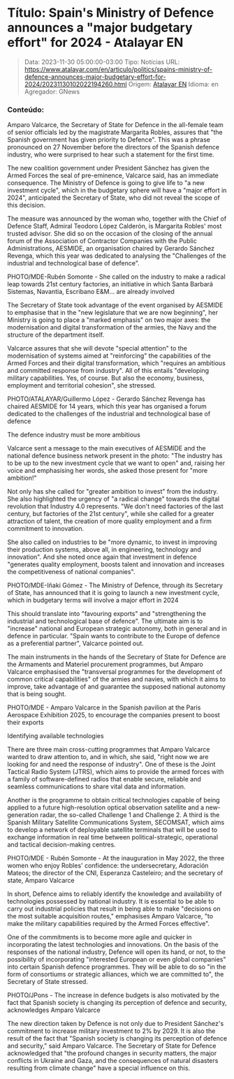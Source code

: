 # Título: Spain's Ministry of Defence announces a "major budgetary effort" for 2024 - Atalayar EN

>Data: 2023-11-30 05:00:00-03:00
>Tipo: Notícias
>URL: https://www.atalayar.com/en/articulo/politics/spains-ministry-of-defence-announces-major-budgetary-effort-for-2024/20231130102022194260.html
>Origem: [Atalayar EN](https://www.atalayar.com)
>Idioma: en
>Agregador: GNews

### Conteúdo:

Amparo Valcarce, the Secretary of State for Defence in the all-female team of senior officials led by the magistrate Margarita Robles, assures that "the Spanish government has given priority to Defence". This was a phrase pronounced on 27 November before the directors of the Spanish defence industry, who were surprised to hear such a statement for the first time.

The new coalition government under President Sánchez has given the Armed Forces the seal of pre-eminence, Valcarce said, has an immediate consequence. The Ministry of Defence is going to give life to "a new investment cycle", which in the budgetary sphere will have a "major effort in 2024", anticipated the Secretary of State, who did not reveal the scope of this decision.

The measure was announced by the woman who, together with the Chief of Defence Staff, Admiral Teodoro López Calderón, is Margarita Robles' most trusted advisor. She did so on the occasion of the closing of the annual forum of the Association of Contractor Companies with the Public Administrations, AESMIDE, an organisation chaired by Gerardo Sánchez Revenga, which this year was dedicated to analysing the "Challenges of the industrial and technological base of defence".

PHOTO/MDE-Rubén Somonte - She called on the industry to make a radical leap towards 21st century factories, an initiative in which Santa Barbará Sistemas, Navantia, Escribano E&M... are already involved

The Secretary of State took advantage of the event organised by AESMIDE to emphasise that in the "new legislature that we are now beginning", her Ministry is going to place a "marked emphasis" on two major axes: the modernisation and digital transformation of the armies, the Navy and the structure of the department itself.

Valcarce assures that she will devote "special attention" to the modernisation of systems aimed at "reinforcing" the capabilities of the Armed Forces and their digital transformation, which "requires an ambitious and committed response from industry". All of this entails "developing military capabilities. Yes, of course. But also the economy, business, employment and territorial cohesion", she stressed.

PHOTO/ATALAYAR/Guillermo López - Gerardo Sánchez Revenga has chaired AESMIDE for 14 years, which this year has organised a forum dedicated to the challenges of the industrial and technological base of defence

The defence industry must be more ambitious

Valcarce sent a message to the main executives of AESMIDE and the national defence business network present in the photo: "The industry has to be up to the new investment cycle that we want to open" and, raising her voice and emphasising her words, she asked those present for "more ambition!"

Not only has she called for "greater ambition to invest" from the industry. She also highlighted the urgency of "a radical change" towards the digital revolution that Industry 4.0 represents. "We don't need factories of the last century, but factories of the 21st century", while she called for a greater attraction of talent, the creation of more quality employment and a firm commitment to innovation.

She also called on industries to be "more dynamic, to invest in improving their production systems, above all, in engineering, technology and innovation". And she noted once again that investment in defence "generates quality employment, boosts talent and innovation and increases the competitiveness of national companies".

PHOTO/MDE-Iñaki Gómez - The Ministry of Defence, through its Secretary of State, has announced that it is going to launch a new investment cycle, which in budgetary terms will involve a major effort in 2024

This should translate into "favouring exports" and "strengthening the industrial and technological base of defence". The ultimate aim is to "increase" national and European strategic autonomy, both in general and in defence in particular. "Spain wants to contribute to the Europe of defence as a preferential partner", Valcarce pointed out.

The main instruments in the hands of the Secretary of State for Defence are the Armaments and Materiel procurement programmes, but Amparo Valcarce emphasised the "transversal programmes for the development of common critical capabilities" of the armies and navies, with which it aims to improve, take advantage of and guarantee the supposed national autonomy that is being sought.

PHOTO/MDE - Amparo Valcarce in the Spanish pavilion at the Paris Aerospace Exhibition 2025, to encourage the companies present to boost their exports

Identifying available technologies

There are three main cross-cutting programmes that Amparo Valcarce wanted to draw attention to, and in which, she said, "right now we are looking for and need the response of industry". One of these is the Joint Tactical Radio System (JTRS), which aims to provide the armed forces with a family of software-defined radios that enable secure, reliable and seamless communications to share vital data and information.

Another is the programme to obtain critical technologies capable of being applied to a future high-resolution optical observation satellite and a new-generation radar, the so-called Challenge 1 and Challenge 2. A third is the Spanish Military Satellite Communications System, SECOMSAT, which aims to develop a network of deployable satellite terminals that will be used to exchange information in real time between political-strategic, operational and tactical decision-making centres.

PHOTO/MDE - Rubén Somonte - At the inauguration in May 2022, the three women who enjoy Robles' confidence: the undersecretary, Adoración Mateos; the director of the CNI, Esperanza Casteleiro; and the secretary of state, Amparo Valcarce

In short, Defence aims to reliably identify the knowledge and availability of technologies possessed by national industry. It is essential to be able to carry out industrial policies that result in being able to make "decisions on the most suitable acquisition routes," emphasises Amparo Valcarce, "to make the military capabilities required by the Armed Forces effective".

One of the commitments is to become more agile and quicker in incorporating the latest technologies and innovations. On the basis of the responses of the national industry, Defence will open its hand, or not, to the possibility of incorporating "interested European or even global companies" into certain Spanish defence programmes. They will be able to do so "in the form of consortiums or strategic alliances, which we are committed to", the Secretary of State stressed.

PHOTO/JPons - The increase in defence budgets is also motivated by the fact that Spanish society is changing its perception of defence and security, acknowledges Amparo Valcarce

The new direction taken by Defence is not only due to President Sánchez's commitment to increase military investment to 2% by 2029. It is also the result of the fact that "Spanish society is changing its perception of defence and security," said Amparo Valcarce. The Secretary of State for Defence acknowledged that "the profound changes in security matters, the major conflicts in Ukraine and Gaza, and the consequences of natural disasters resulting from climate change" have a special influence on this.
